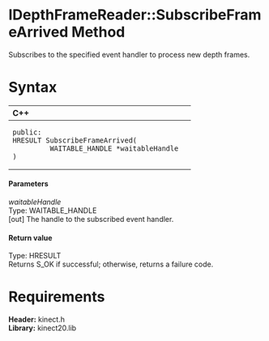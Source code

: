 IDepthFrameReader::SubscribeFrameArrived Method  
===============================================  

Subscribes to the specified event handler to process new depth frames. <span id="syntaxSection"></span>

Syntax  
======  

<table>
<colgroup>
<col width="100%" />
</colgroup>
<thead>
<tr class="header">
<th align="left">C++</th>
</tr>
</thead>
<tbody>
<tr class="odd">
<td align="left"><pre><code>public:  
HRESULT SubscribeFrameArrived(  
         WAITABLE_HANDLE *waitableHandle  
)</code></pre></td>
</tr>
</tbody>
</table>

<span id="ID4EG"></span>
#### Parameters  

*waitableHandle*    
Type: WAITABLE\_HANDLE  
[out] The handle to the subscribed event handler.  

<span id="ID4EP"></span>
#### Return value  

Type: HRESULT  
Returns S\_OK if successful; otherwise, returns a failure code.  

<span id="requirements"></span>

Requirements  
============  

**Header:** kinect.h  
**Library:** kinect20.lib  



<!--Please do not edit the data in the comment block below.-->
<!--
TOCTitle : SubscribeFrameArrived Method
RLTitle : IDepthFrameReader::SubscribeFrameArrived Method
KeywordK : SubscribeFrameArrived method
KeywordK : IDepthFrameReader::SubscribeFrameArrived method
KeywordF : IDepthFrameReader::SubscribeFrameArrived
KeywordF : SubscribeFrameArrived
KeywordF : Microsoft.Kinect.kinect.IDepthFrameReader.SubscribeFrameArrived(WAITABLE_HANDLE@)
KeywordA : M:Microsoft.Kinect.kinect.IDepthFrameReader.SubscribeFrameArrived(WAITABLE_HANDLE@)
AssetID : M:Microsoft.Kinect.kinect.IDepthFrameReader.SubscribeFrameArrived(WAITABLE_HANDLE@)
Locale : en-us
CommunityContent : 1
APIType : Managed
APILocation : 
APIName : Microsoft.Kinect.kinect.IDepthFrameReader::SubscribeFrameArrived
TargetOS : Windows
TopicType : kbSyntax
DevLang : C++
DocSet : K4Wv2
ProjType : K4Wv2Proj
Technology : Kinect for Windows
Product : Kinect for Windows SDK v2
productversion : 20
-->
